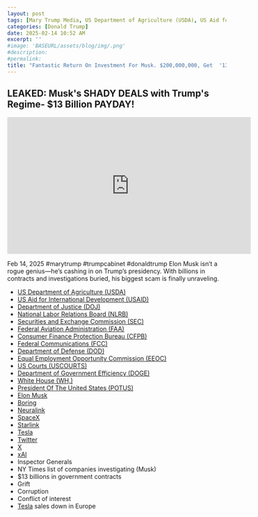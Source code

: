 ```yaml
---
layout: post
tags: [Mary Trump Media, US Department of Agriculture (USDA), US Aid for International Development (USAID), Department of Justice (DOJ), National Labor Relations Board (NLRB), Securities and Exchange Commission (SEC), Federal Aviation Administration (FAA), Consumer Finance Protection Bureau (CFPB), Federal Communications (FCC), Department of Defense (DOD), Equal Employment Opportunity Commission (EEOC), US Courts (USCOURTS), Department of Government Efficiency (DOGE), White House (WH), President Of The United States (POTUS), Elon Musk, Boring, Neuralink, SpaceX, Starlink, Tesla, Twitter, X, xAI, Inspector Generals, $13 billions in government contracts, Grift, Corruption, Conflict of interest, politics]
categories: [Donald Trump]
date: 2025-02-14 10:52 AM
excerpt: ''
#image: 'BASEURL/assets/blog/img/.png'
#description:
#permalink:
title: "Fantastic Return On Investment For Musk. $200,000,000, Get  '13,000,000,000 In Return!"
---
```



## LEAKED: Musk's SHADY DEALS with Trump's Regime- $13 Billion PAYDAY!

<iframe width="560" height="315" src="https://www.youtube.com/embed/gpQK2Setw-o?si=fDzVivP2CdSjUp9x" title="YouTube video player" frameborder="0" allow="accelerometer; autoplay; clipboard-write; encrypted-media; gyroscope; picture-in-picture; web-share" referrerpolicy="strict-origin-when-cross-origin" allowfullscreen></iframe>

Feb 14, 2025  #marytrump #trumpcabinet #donaldtrump
Elon Musk isn’t a rogue genius—he’s cashing in on Trump’s presidency. With billions in contracts and investigations buried, his biggest scam is finally unraveling.

- [US Department of Agriculture (USDA)](https://www.usda.gov/)
- [US Aid for International Development (USAID)](https://www.usaid.gov/)
- [Department of Justice (DOJ)](https://www.justice.gov/)
- [National Labor Relations Board (NLRB)](https://www.nlrb.gov/)
- [Securities and Exchange Commission (SEC)](https://www.sec.gov/)
- [Federal  Aviation Administration (FAA)](https://www.faa.gov/)
- [Consumer Finance Protection Bureau (CFPB)](https://www.cfpb.gov/)
- [Federal Communications (FCC)](https://www.fcc.gov/)
- [Department of Defense (DOD)](https;//www.dod.gob/)
- [Equal Employment Opportunity Commission (EEOC)](https://www.eeoc.gov/)
- [US Courts (USCOURTS)](https://www.uscourts.gov/)
- [Department of Government Efficiency (DOGE)](https://doge.gov/)
- [White House (WH,)](https://www.whitehouse.gov/)
- [President Of The United States (POTUS)](https://www.whitehouse.gov/)
- [Elon Musk](https://x.com/elonmusk/)
- [Boring](https:://www.boringcompany.com/)
- [Neuralink](https://neuralink.com/)
- [SpaceX](https://www.spacex.com/)
- [Starlink](https://www.starlink.com/)
- [Tesla](https://www.tesla.com/)
- [Twitter](https://twitter.com/)
- [ X ](https://x.com/)
- [xAI](https://x.ai/)
- Inspector Generals 
- NY Times list of companies investigating (Musk)
- $13 billions in government contracts 
- Grift
- Corruption 
- Conflict of interest 
- [Tesla](https://www.tesla.com/) sales down in Europe 
